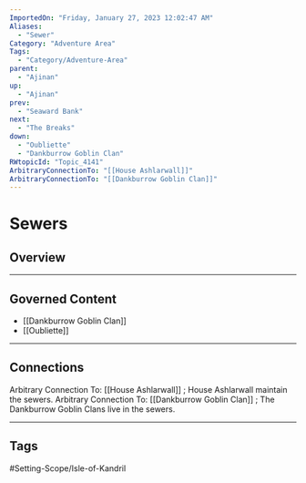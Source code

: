 ```yaml
---
ImportedOn: "Friday, January 27, 2023 12:02:47 AM"
Aliases:
  - "Sewer"
Category: "Adventure Area"
Tags:
  - "Category/Adventure-Area"
parent:
  - "Ajinan"
up:
  - "Ajinan"
prev:
  - "Seaward Bank"
next:
  - "The Breaks"
down:
  - "Oubliette"
  - "Dankburrow Goblin Clan"
RWtopicId: "Topic_4141"
ArbitraryConnectionTo: "[[House Ashlarwall]]"
ArbitraryConnectionTo: "[[Dankburrow Goblin Clan]]"
---
```

# Sewers
## Overview
---
## Governed Content
- [[Dankburrow Goblin Clan]]
- [[Oubliette]]

---
## Connections
Arbitrary Connection To: [[House Ashlarwall]] ; House Ashlarwall maintain the sewers.
Arbitrary Connection To: [[Dankburrow Goblin Clan]] ; The Dankburrow Goblin Clans live in the sewers.


---
## Tags
#Setting-Scope/Isle-of-Kandril

